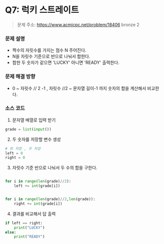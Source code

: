 # Q7: 럭키 스트레이트
> 문제 주소: https://www.acmicpc.net/problem/18406
> bronze 2

### 문제 설명
- 짝수의 자릿수를 가지는 점수 N 주어진다.
- N을 자릿수 기준으로 반으로 나눠서 합한다.
- 합한 두 숫자가 같으면 'LUCKY' 아니면 'READY' 출력한다.

### 문제 해결 방향
- 0 ~ 자릿수 // 2 -1 , 자릿수 //2 ~ 문자열 길이-1 까지 숫자의 합을 계산해서 비교한다.

### 소스 코드
1. 문자열 배열로 입력 받기
```python
grade = list(input())
```
2. 두 숫자를 저장할 변수 생성
```python
# 좌 저장 , 우 저장
left = 0
right = 0

```
3. 자릿수 기준 반으로 나눠서 두 수의 합을 구한다.
```python

for i in range(len(grade)//2):
    left += int(grade[i])


for i in range(len(grade)//2,len(grade)):
    right += int(grade[i])
```
4. 결과를 비교해서 답 출력
```python
if left == right:
    print("LUCKY")
else:
    print("READY")

```
   